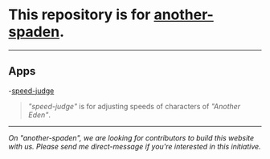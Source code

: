 # This repository is for [another-spaden](https://another-spaden.github.io/).
---

## Apps

-[speed-judge](https://another-spaden.github.io/html/speed-judge.html)
> _"speed-judge"_ is for adjusting speeds of characters of _"Another Eden"_.
---
_On "another-spaden", we are looking for contributors to build this website with us. Please send me direct-message if
you're interested in this initiative._
